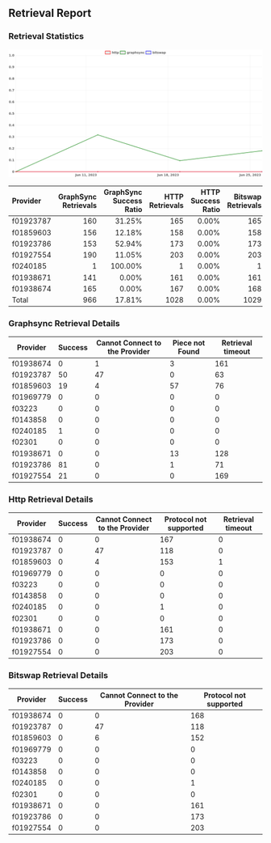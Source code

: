 ## Retrieval Report
### Retrieval Statistics
<img src="https://raw.githubusercontent.com/data-preservation-programs/filplus-checker-assets/main/filecoin-project/filecoin-plus-large-datasets/issues/2005/1688306938590.png"/>

| Provider  | GraphSync Retrievals | GraphSync Success Ratio | HTTP Retrievals | HTTP Success Ratio | Bitswap Retrievals | Bitswap Success Ratio |
| :-------- | -------------------: | ----------------------: | --------------: | -----------------: | -----------------: | --------------------: |
| f01923787 |                  160 |                  31.25% |             165 |              0.00% |                165 |                 0.00% |
| f01859603 |                  156 |                  12.18% |             158 |              0.00% |                158 |                 0.00% |
| f01923786 |                  153 |                  52.94% |             173 |              0.00% |                173 |                 0.00% |
| f01927554 |                  190 |                  11.05% |             203 |              0.00% |                203 |                 0.00% |
| f0240185  |                    1 |                 100.00% |               1 |              0.00% |                  1 |                 0.00% |
| f01938671 |                  141 |                   0.00% |             161 |              0.00% |                161 |                 0.00% |
| f01938674 |                  165 |                   0.00% |             167 |              0.00% |                168 |                 0.00% |
| Total     |                  966 |                  17.81% |            1028 |              0.00% |               1029 |                 0.00% |

### Graphsync Retrieval Details
| Provider  | Success | Cannot Connect to the Provider | Piece not Found | Retrieval timeout |
| --------- | ------- | ------------------------------ | --------------- | ----------------- |
| f01938674 | 0       | 1                              | 3               | 161               |
| f01923787 | 50      | 47                             | 0               | 63                |
| f01859603 | 19      | 4                              | 57              | 76                |
| f01969779 | 0       | 0                              | 0               | 0                 |
| f03223    | 0       | 0                              | 0               | 0                 |
| f0143858  | 0       | 0                              | 0               | 0                 |
| f0240185  | 1       | 0                              | 0               | 0                 |
| f02301    | 0       | 0                              | 0               | 0                 |
| f01938671 | 0       | 0                              | 13              | 128               |
| f01923786 | 81      | 0                              | 1               | 71                |
| f01927554 | 21      | 0                              | 0               | 169               |

### Http Retrieval Details
| Provider  | Success | Cannot Connect to the Provider | Protocol not supported | Retrieval timeout |
| --------- | ------- | ------------------------------ | ---------------------- | ----------------- |
| f01938674 | 0       | 0                              | 167                    | 0                 |
| f01923787 | 0       | 47                             | 118                    | 0                 |
| f01859603 | 0       | 4                              | 153                    | 1                 |
| f01969779 | 0       | 0                              | 0                      | 0                 |
| f03223    | 0       | 0                              | 0                      | 0                 |
| f0143858  | 0       | 0                              | 0                      | 0                 |
| f0240185  | 0       | 0                              | 1                      | 0                 |
| f02301    | 0       | 0                              | 0                      | 0                 |
| f01938671 | 0       | 0                              | 161                    | 0                 |
| f01923786 | 0       | 0                              | 173                    | 0                 |
| f01927554 | 0       | 0                              | 203                    | 0                 |

### Bitswap Retrieval Details
| Provider  | Success | Cannot Connect to the Provider | Protocol not supported |
| --------- | ------- | ------------------------------ | ---------------------- |
| f01938674 | 0       | 0                              | 168                    |
| f01923787 | 0       | 47                             | 118                    |
| f01859603 | 0       | 6                              | 152                    |
| f01969779 | 0       | 0                              | 0                      |
| f03223    | 0       | 0                              | 0                      |
| f0143858  | 0       | 0                              | 0                      |
| f0240185  | 0       | 0                              | 1                      |
| f02301    | 0       | 0                              | 0                      |
| f01938671 | 0       | 0                              | 161                    |
| f01923786 | 0       | 0                              | 173                    |
| f01927554 | 0       | 0                              | 203                    |
